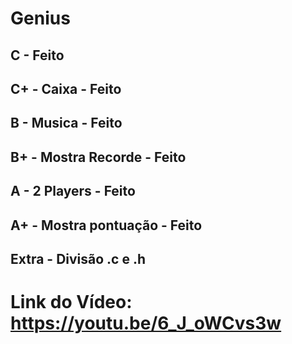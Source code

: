 # Genius

## C - Feito
## C+ - Caixa - Feito
## B - Musica - Feito
## B+ - Mostra Recorde - Feito
## A - 2 Players - Feito
## A+ - Mostra pontuação - Feito

## Extra - Divisão .c e .h


# Link do Vídeo: https://youtu.be/6_J_oWCvs3w
